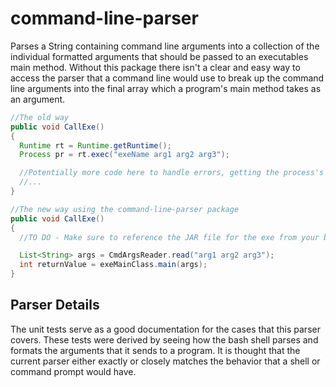 # command-line-parser

Parses a String containing command line arguments into a collection of the individual formatted arguments that should be passed to an executables main method. Without this package there isn't a clear and easy way to access the parser that a command line would use to break up the command line arguments into the final array which a program's main method takes as an argument.

```java
//The old way
public void CallExe()
{
  Runtime rt = Runtime.getRuntime();
  Process pr = rt.exec("exeName arg1 arg2 arg3");

  //Potentially more code here to handle errors, getting the process's return value if it has one, etc
  //...
}

//The new way using the command-line-parser package
public void CallExe()
{
  //TO DO - Make sure to reference the JAR file for the exe from your build script as a dependency

  List<String> args = CmdArgsReader.read("arg1 arg2 arg3");
  int returnValue = exeMainClass.main(args);
}
```

## Parser Details
The unit tests serve as a good documentation for the cases that this parser covers. These tests were derived by seeing how the bash shell parses and formats the arguments that it sends to a program. It is thought that the current parser either exactly or closely matches the behavior that a shell or command prompt would have.
